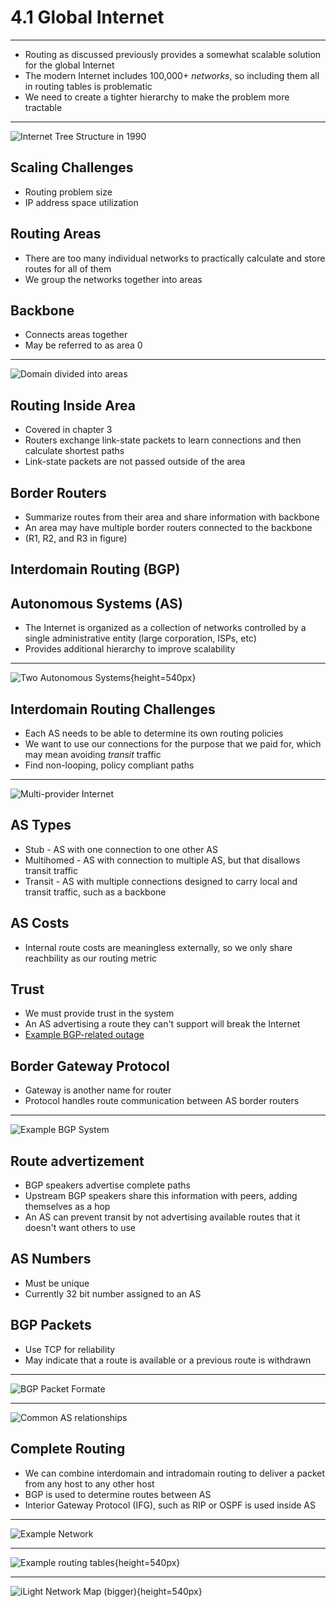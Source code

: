 4.1 Global Internet
===================

---

- Routing as discussed previously provides a somewhat scalable solution for the global Internet
- The modern Internet includes 100,000+ *networks*, so including them all in routing tables is problematic
- We need to create a tighter hierarchy to make the problem more tractable

---

![Internet Tree Structure in 1990](https://book.systemsapproach.org/_images/f04-01-9780123850591.png)

Scaling Challenges
------------------

- Routing problem size
- IP address space utilization

Routing Areas
-------------

- There are too many individual networks to practically calculate and store routes for all of them
- We group the networks together into areas

Backbone
--------

- Connects areas together
- May be referred to as area 0

---

![Domain divided into areas](https://book.systemsapproach.org/_images/f04-02-9780123850591.png)

Routing Inside Area
-------------------

- Covered in chapter 3
- Routers exchange link-state packets to learn connections and then calculate shortest paths
- Link-state packets are not passed outside of the area

Border Routers
--------------

- Summarize routes from their area and share information with backbone
- An area may have multiple border routers connected to the backbone
- (R1, R2, and R3 in figure)

Interdomain Routing (BGP)
-------------------------

Autonomous Systems (AS)
-----------------------

- The Internet is organized as a collection of networks controlled by a single administrative entity (large corporation, ISPs, etc)
- Provides additional hierarchy to improve scalability

---

![Two Autonomous Systems](https://book.systemsapproach.org/_images/f04-03-9780123850591.png){height=540px}

Interdomain Routing Challenges
------------------------------

- Each AS needs to be able to determine its own routing policies
- We want to use our connections for the purpose that we paid for, which may mean avoiding *transit* traffic
- Find non-looping, policy compliant paths

---

![Multi-provider Internet](https://book.systemsapproach.org/_images/f04-04-9780123850591.png)

AS Types
--------

- Stub - AS with one connection to one other AS
- Multihomed - AS with connection to multiple AS, but that disallows transit traffic
- Transit - AS with multiple connections designed to carry local and transit traffic, such as a backbone

AS Costs
--------

- Internal route costs are meaningless externally, so we only share reachbility as our routing metric

Trust
-----

- We must provide trust in the system
- An AS advertising a route they can't support will break the Internet
- [Example BGP-related outage]( ttps://blog.cloudflare.com/how-verizon-and-a-bgp-optimizer-knocked-large-parts-of-the-internet-offline-today/)

Border Gateway Protocol
-----------------------

- Gateway is another name for router
- Protocol handles route communication between AS border routers

---

![Example BGP System](https://book.systemsapproach.org/_images/f04-06-9780123850591.png)

Route advertizement
-------------------

- BGP speakers advertise complete paths
- Upstream BGP speakers share this information with peers, adding themselves as a hop
- An AS can prevent transit by not advertising available routes that it doesn't want others to use

AS Numbers
----------

- Must be unique
- Currently 32 bit number assigned to an AS

BGP Packets
-----------

- Use TCP for reliability
- May indicate that a route is available or a previous route is withdrawn

---

![BGP Packet Formate](https://book.systemsapproach.org/_images/f04-07-9780123850591.png)

---

![Common AS relationships](https://book.systemsapproach.org/_images/f04-08-9780123850591.png)


Complete Routing
----------------

- We can combine interdomain and intradomain routing to deliver a packet from any host to any other host
- BGP is used to determine routes between AS
- Interior Gateway Protocol (IFG), such as RIP or OSPF is used inside AS

---

![Example Network](https://book.systemsapproach.org/_images/f04-09-9780123850591.png)

---

![Example routing tables](https://book.systemsapproach.org/_images/f04-10-9780123850591.png){height=540px}

---

![iLight Network Map ([bigger](https://ilight.net/wp-content/uploads/2019/02/i-light-topo-map-2019-january-white-PRINT.pdf))](https://ilight.net/wp-content/uploads/2019/02/ilight-map-web-2019_white-800x800.png){height=540px}
